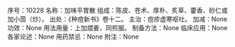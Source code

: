 序号：10228
名称：加味平胃散
组成：陈皮、苍术、厚朴、炙草、藿香、砂仁或加小茴（炒）。
出处：《种痘新书》卷十二。
主治：痘疹虚寒呕吐。
加减：None
功效：None
用法用量：上加煨姜，同煎服。
制备方法：None
临床应用：None
各家论述：None
用药禁忌：None
附注：None
